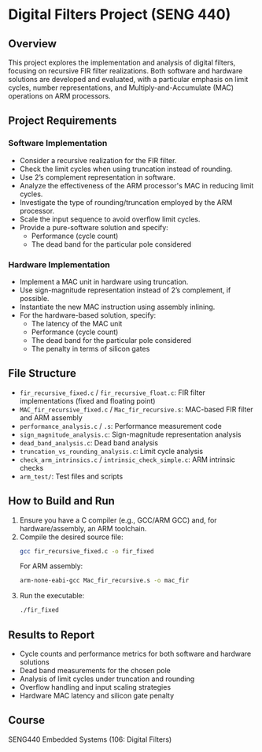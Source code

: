 

# Digital Filters Project (SENG 440)

## Overview
This project explores the implementation and analysis of digital filters, focusing on recursive FIR filter realizations. Both software and hardware solutions are developed and evaluated, with a particular emphasis on limit cycles, number representations, and Multiply-and-Accumulate (MAC) operations on ARM processors.

## Project Requirements

### Software Implementation
- Consider a recursive realization for the FIR filter.
- Check the limit cycles when using truncation instead of rounding.
- Use 2’s complement representation in software.
- Analyze the effectiveness of the ARM processor's MAC in reducing limit cycles.
- Investigate the type of rounding/truncation employed by the ARM processor.
- Scale the input sequence to avoid overflow limit cycles.
- Provide a pure-software solution and specify:
  - Performance (cycle count)
  - The dead band for the particular pole considered

### Hardware Implementation
- Implement a MAC unit in hardware using truncation.
- Use sign-magnitude representation instead of 2’s complement, if possible.
- Instantiate the new MAC instruction using assembly inlining.
- For the hardware-based solution, specify:
  - The latency of the MAC unit
  - Performance (cycle count)
  - The dead band for the particular pole considered
  - The penalty in terms of silicon gates

## File Structure
- `fir_recursive_fixed.c` / `fir_recursive_float.c`: FIR filter implementations (fixed and floating point)
- `MAC_fir_recursive_fixed.c` / `Mac_fir_recursive.s`: MAC-based FIR filter and ARM assembly
- `performance_analysis.c` / `.s`: Performance measurement code
- `sign_magnitude_analysis.c`: Sign-magnitude representation analysis
- `dead_band_analysis.c`: Dead band analysis
- `truncation_vs_rounding_analysis.c`: Limit cycle analysis
- `check_arm_intrinsics.c` / `intrinsic_check_simple.c`: ARM intrinsic checks
- `arm_test/`: Test files and scripts

## How to Build and Run
1. Ensure you have a C compiler (e.g., GCC/ARM GCC) and, for hardware/assembly, an ARM toolchain.
2. Compile the desired source file:
   ```sh
   gcc fir_recursive_fixed.c -o fir_fixed
   ```
   For ARM assembly:
   ```sh
   arm-none-eabi-gcc Mac_fir_recursive.s -o mac_fir
   ```
3. Run the executable:
   ```sh
   ./fir_fixed
   ```

## Results to Report
- Cycle counts and performance metrics for both software and hardware solutions
- Dead band measurements for the chosen pole
- Analysis of limit cycles under truncation and rounding
- Overflow handling and input scaling strategies
- Hardware MAC latency and silicon gate penalty


## Course
SENG440 Embedded Systems (106: Digital Filters)


